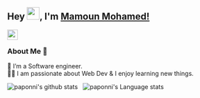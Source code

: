 ## Hey <img src="https://github.com/TheDudeThatCode/TheDudeThatCode/blob/master/Assets/Hi.gif" width="29px">, I'm [Mamoun Mohamed!](https://www.linkedin.com/in/mohamed-mamoun-aa8475201/) 

<a href="https://www.linkedin.com/in/mohamed-mamoun-aa8475201/">
  <img align="left" width="24px" src="https://cdn.jsdelivr.net/npm/simple-icons@v3/icons/linkedin.svg"  />
</a>



<br />

### About Me 🚀
🌱 I’m a Software engineer. </br>
👨‍💻  I am passionate about Web Dev & I enjoy learning new things. </br>


![paponni's github stats](https://github-readme-stats.vercel.app/api?username=paponni&show_icons=true&hide_border=true)&nbsp;&nbsp;
![paponni's Language stats](https://github-readme-stats-eight-theta.vercel.app/api/top-langs/?username=paponni&layout=compact&hide_border=true)
<br />

